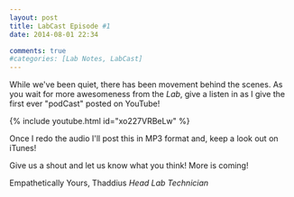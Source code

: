 ```yaml
---
layout: post
title: LabCast Episode #1
date: 2014-08-01 22:34

comments: true
#categories: [Lab Notes, LabCast]
---
```

While we've been quiet, there has been movement behind the scenes. As you wait for more awesomeness from the <em>Lab</em>, give a listen in as I give the first ever "podCast" posted on YouTube!

{% include youtube.html id="xo227VRBeLw" %}

Once I redo the audio I'll post this in MP3 format and, keep a look out on iTunes!

Give us a shout and let us know what you think! More is coming!

Empathetically Yours,
Thaddius
_Head Lab Technician_
